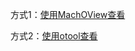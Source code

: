 方式1：[使用MachOView查看](https://www.notion.so/MachOView-6b2c0eed854c4362ba546ad80a59550c)

方式2：[使用otool查看](https://www.notion.so/otool-6cbfea05f2e34a95a04a991a036d1d88)